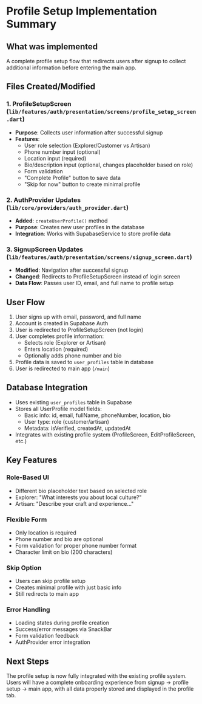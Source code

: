 # Profile Setup Implementation Summary

## What was implemented

A complete profile setup flow that redirects users after signup to collect additional information before entering the main app.

## Files Created/Modified

### 1. ProfileSetupScreen (`lib/features/auth/presentation/screens/profile_setup_screen.dart`)
- **Purpose**: Collects user information after successful signup
- **Features**:
  - User role selection (Explorer/Customer vs Artisan)
  - Phone number input (optional)
  - Location input (required)
  - Bio/description input (optional, changes placeholder based on role)
  - Form validation
  - "Complete Profile" button to save data
  - "Skip for now" button to create minimal profile

### 2. AuthProvider Updates (`lib/core/providers/auth_provider.dart`)
- **Added**: `createUserProfile()` method
- **Purpose**: Creates new user profiles in the database
- **Integration**: Works with SupabaseService to store profile data

### 3. SignupScreen Updates (`lib/features/auth/presentation/screens/signup_screen.dart`)
- **Modified**: Navigation after successful signup
- **Changed**: Redirects to ProfileSetupScreen instead of login screen
- **Data Flow**: Passes user ID, email, and full name to profile setup

## User Flow

1. User signs up with email, password, and full name
2. Account is created in Supabase Auth
3. User is redirected to ProfileSetupScreen (not login)
4. User completes profile information:
   - Selects role (Explorer or Artisan)
   - Enters location (required)
   - Optionally adds phone number and bio
5. Profile data is saved to `user_profiles` table in database
6. User is redirected to main app (`/main`)

## Database Integration

- Uses existing `user_profiles` table in Supabase
- Stores all UserProfile model fields:
  - Basic info: id, email, fullName, phoneNumber, location, bio
  - User type: role (customer/artisan)
  - Metadata: isVerified, createdAt, updatedAt
- Integrates with existing profile system (ProfileScreen, EditProfileScreen, etc.)

## Key Features

### Role-Based UI
- Different bio placeholder text based on selected role
- Explorer: "What interests you about local culture?"
- Artisan: "Describe your craft and experience..."

### Flexible Form
- Only location is required
- Phone number and bio are optional
- Form validation for proper phone number format
- Character limit on bio (200 characters)

### Skip Option
- Users can skip profile setup
- Creates minimal profile with just basic info
- Still redirects to main app

### Error Handling
- Loading states during profile creation
- Success/error messages via SnackBar
- Form validation feedback
- AuthProvider error integration

## Next Steps

The profile setup is now fully integrated with the existing profile system. Users will have a complete onboarding experience from signup → profile setup → main app, with all data properly stored and displayed in the profile tab.